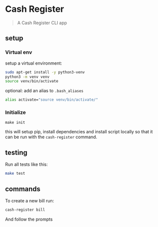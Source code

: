 Cash Register
===

> A Cash Register CLI app

setup
---

### Virtual env

setup a virtual environment:
```bash
sudo apt-get install -y python3-venv
python3 -m venv venv
source venv/bin/activate
```

optional: add an alias to ``.bash_aliases``
```bash
alias activate="source venv/bin/activate/"
```

### Initialize

```make init```

this will setup pip, install dependencies and install script locally
so that it can be run with the ``cash-register`` command.

testing
---

Run all tests like this:
```bash
make test
 ```

commands
---

To create a new bill run:
```bash
cash-register bill
```
And follow the prompts
